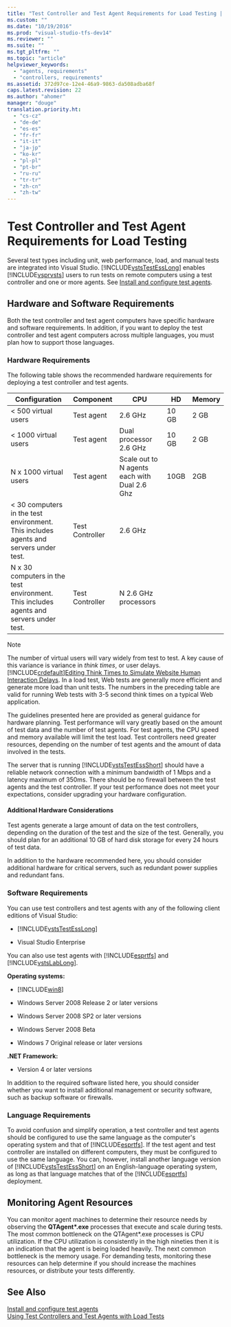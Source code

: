 ```yaml
---
title: "Test Controller and Test Agent Requirements for Load Testing | testtitle"
ms.custom: ""
ms.date: "10/19/2016"
ms.prod: "visual-studio-tfs-dev14"
ms.reviewer: ""
ms.suite: ""
ms.tgt_pltfrm: ""
ms.topic: "article"
helpviewer_keywords: 
  - "agents, requirements"
  - "controllers, requirements"
ms.assetid: 372d97ce-12e4-46a9-9863-da508adba68f
caps.latest.revision: 22
ms.author: "ahomer"
manager: "douge"
translation.priority.ht: 
  - "cs-cz"
  - "de-de"
  - "es-es"
  - "fr-fr"
  - "it-it"
  - "ja-jp"
  - "ko-kr"
  - "pl-pl"
  - "pt-br"
  - "ru-ru"
  - "tr-tr"
  - "zh-cn"
  - "zh-tw"
---
```

# Test Controller and Test Agent Requirements for Load Testing
Several test types including unit, web performance, load, and manual tests are integrated into Visual Studio. [!INCLUDE[vstsTestEssLong](../test/includes/vststestesslong_md.md)] enables [!INCLUDE[vsprvsts](../code-quality/includes/vsprvsts_md.md)] users to run tests on remote computers using a test controller and one or more agents. See [Install and configure test agents](../test/install-and-configure-test-agents.md).  
  
## Hardware and Software Requirements  
 Both the test controller and test agent computers have specific hardware and software requirements. In addition, if you want to deploy the test controller and test agent computers across multiple languages, you must plan how to support those languages.  
  
### Hardware Requirements  
 The following table shows the recommended hardware requirements for deploying a test controller and test agents.  
  
|**Configuration**|**Component**|**CPU**|**HD**|**Memory**|  
|-----------------------|-------------------|-------------|------------|----------------|  
|< 500 virtual users|Test agent|2.6 GHz|10 GB|2 GB|  
|< 1000 virtual users|Test agent|Dual processor 2.6 GHz|10 GB|2 GB|  
|N x 1000 virtual users|Test agent|Scale out to N agents each with Dual 2.6 Ghz|10GB|2GB|  
|\< 30 computers in the test environment. This includes agents and servers under test.|Test Controller|2.6 GHz|||  
|N x 30 computers in the test environment. This includes agents and servers under test.|Test Controller|N 2.6 GHz processors|||  
  
> [!NOTE]
>  The number of virtual users will vary widely from test to test. A key cause of this variance is variance in *think times*, or user delays. [!INCLUDE[crdefault](../code-quality/includes/crdefault_md.md)][Editing Think Times to Simulate Website Human Interaction Delays](../test/8e03bee5-ab7b-4b40-9497-9dbe91ccb90e.md). In a load test, Web tests are generally more efficient and generate more load than unit tests. The numbers in the preceding table are valid for running Web tests with 3-5 second think times on a typical Web application.  
  
 The guidelines presented here are provided as general guidance for hardware planning. Test performance will vary greatly based on the amount of test data and the number of test agents. For test agents, the CPU speed and memory available will limit the test load. Test controllers need greater resources, depending on the number of test agents and the amount of data involved in the tests.  
  
 The server that is running [!INCLUDE[vstsTestEssShort](../test/includes/vststestessshort_md.md)] should have a reliable network connection with a minimum bandwidth of 1 Mbps and a latency maximum of 350ms. There should be no firewall between the test agents and the test controller. If your test performance does not meet your expectations, consider upgrading your hardware configuration.  
  
#### Additional Hardware Considerations  
 Test agents generate a large amount of data on the test controllers, depending on the duration of the test and the size of the test. Generally, you should plan for an additional 10 GB of hard disk storage for every 24 hours of test data.  
  
 In addition to the hardware recommended here, you should consider additional hardware for critical servers, such as redundant power supplies and redundant fans.  
  
### Software Requirements  
 You can use test controllers and test agents with any of the following client editions of Visual Studio:  
  
-   [!INCLUDE[vstsTestEssLong](../test/includes/vststestesslong_md.md)]  
  
-   Visual Studio Enterprise  
  
 You can also use test agents with [!INCLUDE[esprtfs](../code-quality/includes/esprtfs_md.md)] and [!INCLUDE[vstsLabLong](../test/includes/vstslablong_md.md)].  
  
 **Operating systems:**  
  
-   [!INCLUDE[win8](../code-quality/includes/win8_md.md)]  
  
-   Windows Server 2008 Release 2 or later versions  
  
-   Windows Server 2008 SP2 or later versions  
  
-   Windows Server 2008 Beta  
  
-   Windows 7 Original release or later versions  
  
 **.NET Framework:**  
  
-   Version 4 or later versions  
  
 In addition to the required software listed here, you should consider whether you want to install additional management or security software, such as backup software or firewalls.  
  
### Language Requirements  
 To avoid confusion and simplify operation, a test controller and test agents should be configured to use the same language as the computer's operating system and that of [!INCLUDE[esprtfs](../code-quality/includes/esprtfs_md.md)]. If the test agent and test controller are installed on different computers, they must be configured to use the same language. You can, however, install another language version of [!INCLUDE[vstsTestEssShort](../test/includes/vststestessshort_md.md)] on an English-language operating system, as long as that language matches that of the [!INCLUDE[esprtfs](../code-quality/includes/esprtfs_md.md)] deployment.  
  
## Monitoring Agent Resources  
 You can monitor agent machines to determine their resource needs by observing the **QTAgent\*.exe** processes that execute and scale during tests. The most common bottleneck on the QTAgent*.exe processes is CPU utilization. If the CPU utilization is consistently in the high nineties then it is an indication that the agent is being loaded heavily. The next common bottleneck is the memory usage. For demanding tests, monitoring these resources can help determine if you should increase the machines resources, or distribute your tests differently.  
  
## See Also  
 [Install and configure test agents](../test/install-and-configure-test-agents.md)   
 [Using Test Controllers and Test Agents with Load Tests](../test/using-test-controllers-and-test-agents-with-load-tests.md)